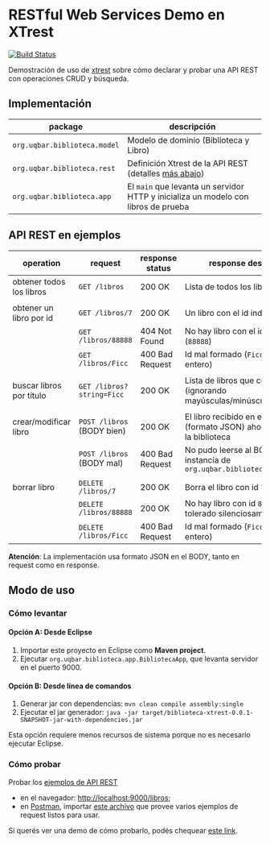 # RESTful Web Services Demo en XTrest

[![Build Status](https://travis-ci.org/uqbar-project/eg-biblioteca-xtrest.svg?branch=master)](https://travis-ci.org/uqbar-project/eg-biblioteca-xtrest)

Demostración de uso de [xtrest](https://github.com/uqbar-project/xtrest) sobre cómo declarar y probar una API REST con operaciones CRUD y búsqueda.


## Implementación 

| package | descripción |
| --- | --- |
| `org.uqbar.biblioteca.model`      | Modelo de dominio (Biblioteca y Libro) |
| `org.uqbar.biblioteca.rest`       | Definición Xtrest de la API REST (detalles [más abajo](#api-rest-en-ejemplos)) |
| `org.uqbar.biblioteca.app`        | El `main` que levanta un servidor HTTP y inicializa un modelo con libros de prueba |


## API REST en ejemplos

| operation                 | request                   | response status | response description | 
| --- | --- | --- | --- |
| obtener todos los libros  | `GET /libros`             | 200 OK          | Lista de todos los libros |
| | | | |
| obtener un libro por id   | `GET /libros/7`           | 200 OK          | Un libro con el id indicado (`7`) |
|                           | `GET /libros/88888`       | 404 Not Found   | No hay libro con el id indicado (`88888`) |
|                           | `GET /libros/Ficc`        | 400 Bad Request | Id mal formado (`Ficc` no es un entero) |
| | | | |
| buscar libros por título  | `GET /libros?string=Ficc` | 200 OK          | Lista de libros que contengan `ficc` (ignorando mayúsculas/minúsculas) |
| | | | |
| crear/modificar libro     | `POST /libros` (BODY bien)| 200 OK          | El libro recibido en el BODY (formato JSON) ahora pertenece a la biblioteca |
|                           | `POST /libros` (BODY mal) | 400 Bad Request | No pudo leerse al BODY como instancia de `org.uqbar.biblioteca.model.Libro` |
| | | | |
| borrar libro              | `DELETE /libros/7`        | 200 OK          | Borra el libro con id `7` |
|                           | `DELETE /libros/88888`    | 200 OK          | No hay libro con id `88888` pero es tolerado silenciosamente |
|                           | `DELETE /libros/Ficc`     | 400 Bad Request | Id mal formado (`Ficc` no es un entero) |

**Atención**: La implementación usa formato JSON en el BODY, tanto en request como en response.


## Modo de uso

### Cómo levantar

#### Opción A: Desde Eclipse

1. Importar este proyecto en Eclipse como **Maven project**.
2. Ejecutar `org.uqbar.biblioteca.app.BibliotecaApp`, que levanta servidor en el puerto 9000.

#### Opción B: Desde línea de comandos

1. Generar jar con dependencias: `mvn clean compile assembly:single`
2. Ejecutar el jar generador: `java -jar target/biblioteca-xtrest-0.0.1-SNAPSHOT-jar-with-dependencies.jar`

Esta opción requiere menos recursos de sistema porque no es necesario ejecutar Eclipse.

### Cómo probar

Probar los [ejemplos de API REST](#api-rest-en-ejemplos)
   * en el navegador: <http://localhost:9000/libros>;
   * en [Postman](https://www.getpostman.com/), importar [este archivo](Biblioteca.postman_collection.json) que provee varios ejemplos de request listos para usar.

Si querés ver una demo de cómo probarlo, podés chequear [este link](https://github.com/uqbar-project/eg-tareas-xtrest).

